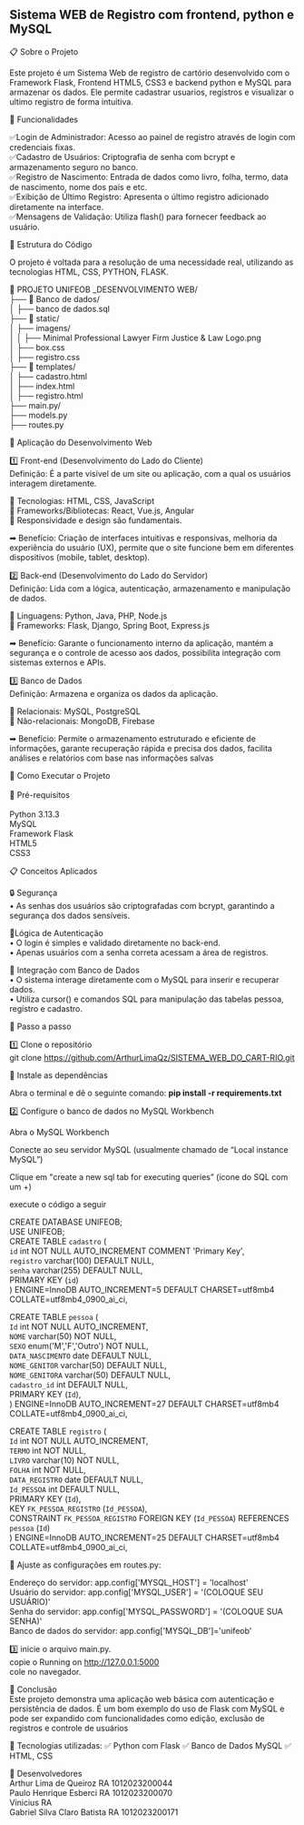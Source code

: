 ## Sistema WEB de Registro com frontend, python e MySQL

📋 Sobre o Projeto

Este projeto é um Sistema Web de registro de cartório desenvolvido com o Framework Flask, Frontend HTML5, CSS3 e backend python e MySQL para armazenar os dados. Ele permite cadastrar usuarios, registros e visualizar o ultimo registro de forma intuitiva.

📌 Funcionalidades

 ✅Login de Administrador: Acesso ao painel de registro através de login com credenciais fixas.<br>
 ✅Cadastro de Usuários: Criptografia de senha com bcrypt e armazenamento seguro no banco.<br>
 ✅Registro de Nascimento: Entrada de dados como livro, folha, termo, data de nascimento, nome 
dos pais e etc.<br>
 ✅Exibição de Último Registro: Apresenta o último registro adicionado diretamente na interface.<br>
 ✅Mensagens de Validação: Utiliza flash() para fornecer feedback ao usuário.<br>

📌 Estrutura do Código

O projeto é voltada para a resolução de uma necessidade real, utilizando as tecnologias HTML, CSS, PYTHON, FLASK.

📂 PROJETO UNIFEOB _DESENVOLVIMENTO WEB/<br>
 ├── 📂 Banco de dados/<br>
 │    ├── banco de dados.sql<br>
 ├── 📂 static/<br>
 │    ├── imagens/<br>
 │    │    ├── Minimal Professional Lawyer Firm Justice & Law Logo.png<br>
 │    ├── box.css<br>
 │    ├── registro.css
 <br>├── 📂 templates/<br>
 │    ├── cadastro.html<br>
 │    ├── index.html<br>
 │    ├── registro.html
 <br>├── main.py/<br>
 ├── models.py<br>
 ├── routes.py

📌 Aplicação do Desenvolvimento Web<br>

1️⃣ Front-end (Desenvolvimento do Lado do Cliente)<br>
Definição: É a parte visível de um site ou aplicação, com a qual os usuários interagem diretamente.<br>


📌 Tecnologias: HTML, CSS, JavaScript<br>
📌 Frameworks/Bibliotecas: React, Vue.js, Angular<br>
📌 Responsividade e design são fundamentais.<br>

➡ Benefício: Criação de interfaces intuitivas e responsivas, melhoria da experiência do usuário (UX), permite que o site funcione bem em diferentes dispositivos (mobile, tablet, desktop).<br>

2️⃣ Back-end (Desenvolvimento do Lado do Servidor)<br>
Definição: Lida com a lógica, autenticação, armazenamento e manipulação de dados.<br>

📌 Linguagens: Python, Java, PHP, Node.js<br>
📌 Frameworks:  Flask, Django, Spring Boot, Express.js<br>

➡ Benefício: Garante o funcionamento interno da aplicação, mantém a segurança e o controle de acesso aos dados, possibilita integração com sistemas externos e APIs.<br>

3️⃣ Banco de Dados<br>
Definição: Armazena e organiza os dados da aplicação.<br>

📌 Relacionais: MySQL, PostgreSQL<br>
📌 Não-relacionais:  MongoDB, Firebase<br>

➡ Benefício: Permite o armazenamento estruturado e eficiente de informações, garante recuperação rápida e precisa dos dados, facilita análises e relatórios com base nas informações salvas<br>

📌 Como Executar o Projeto<br><br>
🔹 Pré-requisitos<br><br>
Python 3.13.3<br>
MySQL<br>
Framework Flask<br>
HTML5<br>
CSS3<br>

📋 Conceitos Aplicados

 🔒 Segurança<br>
 • As senhas dos usuários são criptografadas com bcrypt, garantindo a segurança dos dados 
 sensíveis.<br>

 🧠Lógica de Autenticação<br>
 • O login é simples e validado diretamente no back-end.<br>
 • Apenas usuários com a senha correta acessam a área de registros.<br>
 
 💾 Integração com Banco de Dados<br>
 • O sistema interage diretamente com o MySQL para inserir e recuperar dados.<br>
 • Utiliza cursor() e comandos SQL para manipulação das tabelas pessoa, registro e 
cadastro.<br>

🔹 Passo a passo<br>

1️⃣ Clone o repositório<br>
git clone https://github.com/ArthurLimaQz/SISTEMA_WEB_DO_CART-RIO.git<br> 

🧪 Instale as dependências<br>

Abra o terminal e dê o seguinte comando: **pip install -r requirements.txt**<br>

2️⃣ Configure o banco de dados no MySQL Workbench

Abra o MySQL Workbench<br>

Conecte ao seu servidor MySQL (usualmente chamado de “Local instance MySQL”)<br>

Clique em "create a new sql tab for executing queries” (ícone do SQL com um +)<br>

execute o código a seguir<br>

CREATE DATABASE UNIFEOB;<br>
USE UNIFEOB;<br>
CREATE TABLE `cadastro` (<br>
  `id` int NOT NULL AUTO_INCREMENT COMMENT 'Primary Key',<br>
  `registro` varchar(100) DEFAULT NULL,<br>
  `senha` varchar(255) DEFAULT NULL,<br>
  PRIMARY KEY (`id`)<br>
) ENGINE=InnoDB AUTO_INCREMENT=5 DEFAULT CHARSET=utf8mb4 COLLATE=utf8mb4_0900_ai_ci,<br>

CREATE TABLE `pessoa` (<br>
  `Id` int NOT NULL AUTO_INCREMENT,<br>
  `NOME` varchar(50) NOT NULL,<br>
  `SEXO` enum('M','F','Outro') NOT NULL,<br>
  `DATA_NASCIMENTO` date DEFAULT NULL,<br>
  `NOME_GENITOR` varchar(50) DEFAULT NULL,<br>
  `NOME_GENITORA` varchar(50) DEFAULT NULL,<br>
  `cadastro_id` int DEFAULT NULL,<br>
  PRIMARY KEY (`Id`),<br>
) ENGINE=InnoDB AUTO_INCREMENT=27 DEFAULT CHARSET=utf8mb4 COLLATE=utf8mb4_0900_ai_ci,<br>

CREATE TABLE `registro` (<br>
  `Id` int NOT NULL AUTO_INCREMENT,<br>
  `TERMO` int NOT NULL,<br>
  `LIVRO` varchar(10) NOT NULL,<br>
  `FOLHA` int NOT NULL,<br>
  `DATA_REGISTRO` date DEFAULT NULL,<br>
  `Id_PESSOA` int DEFAULT NULL,<br>
  PRIMARY KEY (`Id`),<br>
  KEY `FK_PESSOA_REGISTRO` (`Id_PESSOA`),<br>
  CONSTRAINT `FK_PESSOA_REGISTRO` FOREIGN KEY (`Id_PESSOA`) REFERENCES `pessoa` (`Id`)<br>
) ENGINE=InnoDB AUTO_INCREMENT=25 DEFAULT CHARSET=utf8mb4 COLLATE=utf8mb4_0900_ai_ci,<br>

🔹 Ajuste as configurações em routes.py:<br>

   Endereço do servidor: app.config['MYSQL_HOST'] = 'localhost'<br>
   Usuário do servidor: app.config['MYSQL_USER'] = '(COLOQUE SEU USUÁRIO)'<br>
   Senha do servidor: app.config['MYSQL_PASSWORD'] = '(COLOQUE SUA SENHA)'<br>
   Banco de dados do servidor: app.config['MYSQL_DB']='unifeob' <br>

3️⃣ inicie o arquivo main.py.<br>
copie o Running on http://127.0.0.1:5000<br>
cole no navegador.<br>

📌 Conclusão<br>
Este projeto demonstra uma aplicação web básica com autenticação e persistência de dados. É um 
bom exemplo do uso de Flask com MySQL e pode ser expandido com funcionalidades como 
edição, exclusão de registros e controle de usuários

🚀 Tecnologias utilizadas:
✅ Python com Flask
✅ Banco de Dados MySQL
✅ HTML, CSS

👥 Desenvolvedores<br>
Arthur Lima de Queiroz RA 1012023200044 <br>
Paulo Henrique Esberci RA 1012023200070<br>
Vinicius RA <br>
Gabriel Silva Claro Batista RA 1012023200171

